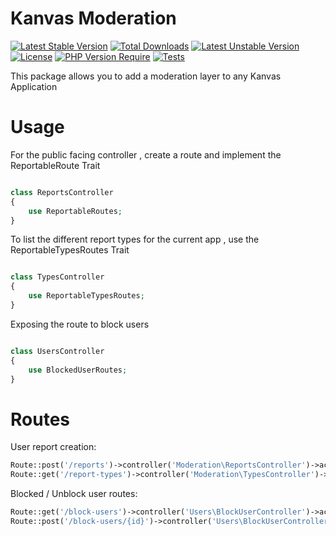 # Kanvas Moderation

[![Latest Stable Version](http://poser.pugx.org/kanvas/moderation/v)](https://packagist.org/packages/kanvas/moderation) [![Total Downloads](http://poser.pugx.org/kanvas/moderation/downloads)](https://packagist.org/packages/kanvas/moderation) [![Latest Unstable Version](http://poser.pugx.org/kanvas/moderation/v/unstable)](https://packagist.org/packages/kanvas/moderation) [![License](http://poser.pugx.org/kanvas/moderation/license)](https://packagist.org/packages/kanvas/moderation) [![PHP Version Require](http://poser.pugx.org/kanvas/moderation/require/php)](https://packagist.org/packages/kanvas/moderation)
[![Tests](https://github.com/bakaphp/moderation/workflows/Tests/badge.svg?branch=0.1)](https://github.com/bakaphp/moderation/actions?query=Tests)

This package allows you to add a moderation layer to any Kanvas Application

# Usage

For the public facing controller , create a route and implement the ReportableRoute Trait

```php

class ReportsController
{
    use ReportableRoutes;
}

```

To list the different report types for the current app , use the ReportableTypesRoutes Trait

```php

class TypesController
{
    use ReportableTypesRoutes;
}

```

Exposing the route to block users

```php

class UsersController
{
    use BlockedUserRoutes;
}

```


# Routes

User report creation:

```php
Route::post('/reports')->controller('Moderation\ReportsController')->action('create'),
Route::get('/report-types')->controller('Moderation\TypesController')->action('index'),
```

Blocked / Unblock user routes:

```php
Route::get('/block-users')->controller('Users\BlockUserController')->action('index'),
Route::post('/block-users/{id}')->controller('Users\BlockUserController')->action('blockUser'),
```